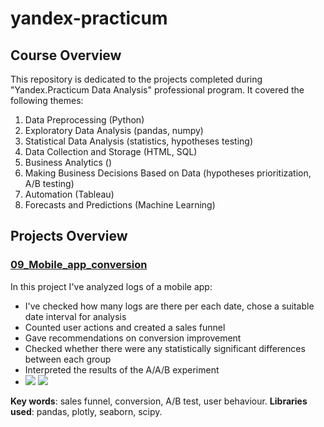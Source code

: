 # yandex-practicum
## Course Overview
This repository is dedicated to the projects completed during "Yandex.Practicum Data Analysis" professional program. 
It covered the following themes:
1. Data Preprocessing (Python)
2. Exploratory Data Analysis (pandas, numpy)
3. Statistical Data Analysis (statistics, hypotheses testing)
4. Data Collection and Storage (HTML, SQL)
5. Business Analytics ()
6. Making Business Decisions Based on Data (hypotheses prioritization, A/B testing)
7. Automation (Tableau)
8. Forecasts and Predictions (Machine Learning)

## Projects Overview
 ### [09_Mobile_app_conversion](https://nbviewer.jupyter.org/github/artefazosya/yandex-practicum/blob/29903fd8f7591278f731359ba2144c47db3cbe02/09_Mobile_app_conversion.ipynb#goal)
 In this project I've analyzed logs of a mobile app:
 * I've checked how many logs are there per each date, chose a suitable date interval for analysis
 * Counted user actions and created a sales funnel
 * Gave recommendations on conversion improvement
 * Checked whether there were any statistically significant differences between each group
 * Interpreted the results of the A/A/B experiment
 * ![](https://github.com/artefazosya/yandex-practicum/blob/main/images/events%20per%20date.png) ![](https://github.com/artefazosya/yandex-practicum/blob/main/images/funnel.png)

  **Key words**: sales funnel, conversion, A/B test, user behaviour. 
  **Libraries used**: pandas, plotly, seaborn, scipy.

